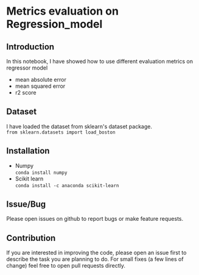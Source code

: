 # Metrics evaluation on Regression_model

## Introduction
In this notebook, I have showed how to use different evaluation metrics on regressor model
* mean absolute error
* mean squared error
* r2 score

## Dataset
I have loaded the dataset from sklearn's dataset package.  
<code>from sklearn.datasets import load_boston</code>

## Installation
* Numpy  
<code>conda install numpy</code>
* Scikit learn  
<code>conda install -c anaconda scikit-learn</code>

## Issue/Bug
Please open issues on github to report bugs or make feature requests.

## Contribution
If you are interested in improving the code, please open an issue first to describe the task you are planning to do. For small fixes (a few lines of change) feel free to open pull requests directly.


